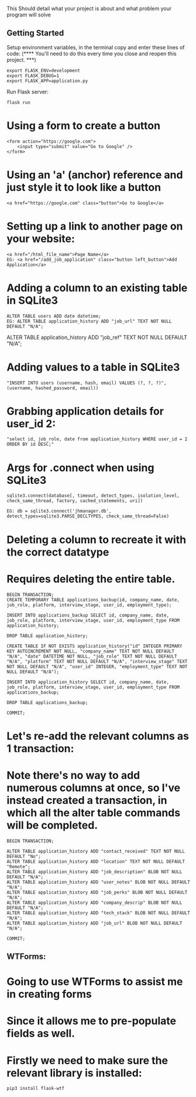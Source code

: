 This Should detail what your project is about and what problem your program will solve

## Getting Started

Setup environment variables, in the terminal copy and enter these lines of code:
(**** You'll need to do this every time you close and reopen this project. ***)

```
export FLASK_ENV=development                      
export FLASK_DEBUG=1                              
export FLASK_APP=application.py 
```

Run Flask server:

```
flask run
```


# Using a form to create a button 

```
<form action="https://google.com">
    <input type="submit" value="Go to Google" />
</form>
```

# Using an 'a' (anchor) reference and just style it to look like a button

```
<a href="https://google.com" class="button">Go to Google</a>
```

# Setting up a link to another page on your website:
```
<a href="/html_file_name">Page Name</a>
EG: <a href="/add_job_application" class="button left_button">Add Application</a>
```

# Adding a column to an existing table in SQLite3
```
ALTER TABLE users ADD date datetime;
EG: ALTER TABLE application_history ADD "job_url" TEXT NOT NULL DEFAULT "N/A";
```

ALTER TABLE application_history ADD "job_ref" TEXT NOT NULL DEFAULT "N/A";

# Adding values to a table in SQLite3
```
"INSERT INTO users (username, hash, email) VALUES (?, ?, ?)", (username, hashed_password, email))
```

# Grabbing application details for user_id 2:
``` 
"select id, job_role, date from application_history WHERE user_id = 2 ORDER BY id DESC;"

```

# Args for .connect when using SQLite3
```
sqlite3.connect(database[, timeout, detect_types, isolation_level, check_same_thread, factory, cached_statements, uri])

EG: db = sqlite3.connect('jhmanager.db', detect_types=sqlite3.PARSE_DECLTYPES, check_same_thread=False)
```

# Deleting a column to recreate it with the correct datatype
# Requires deleting the entire table.
```
BEGIN TRANSACTION;
CREATE TEMPORARY TABLE applications_backup(id, company_name, date, job_role, platform, interview_stage, user_id, employment_type);

INSERT INTO applications_backup SELECT id, company_name, date, job_role, platform, interview_stage, user_id, employment_type FROM application_history;

DROP TABLE application_history;

CREATE TABLE IF NOT EXISTS application_history("id" INTEGER PRIMARY KEY AUTOINCREMENT NOT NULL, "company_name" TEXT NOT NULL DEFAULT "N/A", "date" DATETIME NOT NULL, "job_role" TEXT NOT NULL DEFAULT "N/A", "platform" TEXT NOT NULL DEFAULT "N/A", "interview_stage" TEXT NOT NULL DEFAULT "N/A", "user_id" INTEGER, "employment_type" TEXT NOT NULL DEFAULT "N/A");

INSERT INTO application_history SELECT id, company_name, date, job_role, platform, interview_stage, user_id, employment_type FROM applications_backup;

DROP TABLE applications_backup;

COMMIT;

```

# Let's re-add the relevant columns as 1 transaction: 
# Note there's no way to add numerous columns at once, so I've instead created a transaction, in which all the alter table commands will be completed.
```
BEGIN TRANSACTION;

ALTER TABLE application_history ADD "contact_received" TEXT NOT NULL DEFAULT "No";
ALTER TABLE application_history ADD "location" TEXT NOT NULL DEFAULT "Remote";
ALTER TABLE application_history ADD "job_description" BLOB NOT NULL DEFAULT "N/A";
ALTER TABLE application_history ADD "user_notes" BLOB NOT NULL DEFAULT "N/A";
ALTER TABLE application_history ADD "job_perks" BLOB NOT NULL DEFAULT "N/A";
ALTER TABLE application_history ADD "company_descrip" BLOB NOT NULL DEFAULT "N/A";
ALTER TABLE application_history ADD "tech_stack" BLOB NOT NULL DEFAULT "N/A";
ALTER TABLE application_history ADD "job_url" BLOB NOT NULL DEFAULT "N/A";

COMMIT;
```

## WTForms:
# Going to use WTForms to assist me in creating forms
# Since it allows me to pre-populate fields as well. 

# Firstly we need to make sure the relevant library is installed:
```
pip3 install flask-wtf
```

